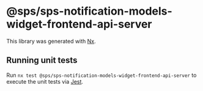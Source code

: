 # @sps/sps-notification-models-widget-frontend-api-server

This library was generated with [Nx](https://nx.dev).

## Running unit tests

Run `nx test @sps/sps-notification-models-widget-frontend-api-server` to execute the unit tests via [Jest](https://jestjs.io).
